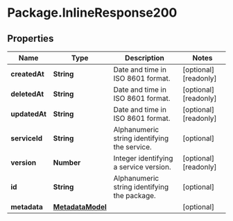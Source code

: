 # Package.InlineResponse200

## Properties

Name | Type | Description | Notes
------------ | ------------- | ------------- | -------------
**createdAt** | **String** | Date and time in ISO 8601 format. | [optional] [readonly] 
**deletedAt** | **String** | Date and time in ISO 8601 format. | [optional] [readonly] 
**updatedAt** | **String** | Date and time in ISO 8601 format. | [optional] [readonly] 
**serviceId** | **String** | Alphanumeric string identifying the service. | [optional] 
**version** | **Number** | Integer identifying a service version. | [optional] [readonly] 
**id** | **String** | Alphanumeric string identifying the package. | [optional] 
**metadata** | [**MetadataModel**](MetadataModel.md) |  | [optional] 


